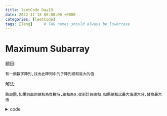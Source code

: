 ```yaml
---
title: leetCode Day19
date: 2022-11-18 00:00:00 +0800
categories: [leetCode]
tags: [Tang]     # TAG names should always be lowercase
---
```


# Maximum Subarray

題目:

    有一個數字陣列,找出此陣列中的子陣列總和最大的值



解法:

    跑迴圈,如果前面的總和為負數時,總和為0,從新計算總和,如果總和比最大值還大時,替換最大值


<details> <summary>code</summary>
<pre><code>
func maxSubArray(nums []int) int {
    sum := nums[0];
    max := nums[0];
    
    for i:=1; i<len(nums); i++ {
        if sum < 0 {
            sum = 0
        }
        sum += nums[i]
        
        if (sum > max) {
            max = sum
        }
    }
    
    return max
}
</code></pre>
</details>
